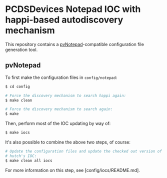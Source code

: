 PCDSDevices Notepad IOC with happi-based autodiscovery mechanism
================================================================

This repository contains a
[pvNotepad](https://github.com/pcdshub/pvNotepad)-compatible configuration file
generation tool.

pvNotepad
---------

To first make the configuration files in ``config/notepad``:

```bash
$ cd config

# Force the discovery mechanism to search happi again:
$ make clean

# Force the discovery mechanism to search again:
$ make
```

Then, perform most of the IOC updating by way of:

```bash
$ make iocs
```

It's also possible to combine the above two steps, of course:

```bash
# Update the configuration files and update the checked out version of the
# hutch's IOC:
$ make clean all iocs
```

For more information on this step, see [config/iocs/README.md].
